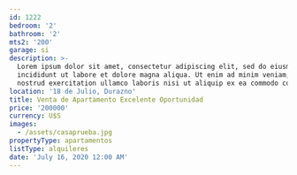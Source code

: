 ```yaml
---
id: 1222
bedroom: '2'
bathroom: '2'
mts2: '200'
garage: si
description: >-
  Lorem ipsum dolor sit amet, consectetur adipiscing elit, sed do eiusmod tempor
  incididunt ut labore et dolore magna aliqua. Ut enim ad minim veniam, quis
  nostrud exercitation ullamco laboris nisi ut aliquip ex ea commodo consequat.
location: '18 de Julio, Durazno'
title: Venta de Apartamento Excelente Oportunidad
price: '200000'
currency: U$S
images:
  - /assets/casaprueba.jpg
propertyType: apartamentos
listType: alquileres
date: 'July 16, 2020 12:00 AM'
---
```


